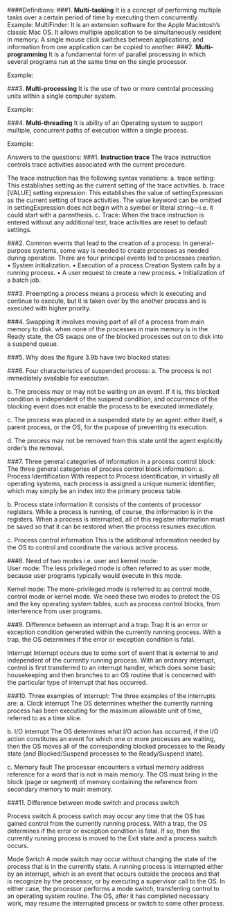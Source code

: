 					         
							
####Definitions:
###1. **Multi-tasking**
It is a concept of performing multiple tasks over a certain period of time by executing them concurrently.
Example: MultiFinder: It is an extension software for the Apple Macintosh’s classic Mac OS. It allows multiple application to be simultaneously resident in memory. A single mouse click switches between applications, and information from one application can be copied to another. 
###2.	**Multi-programming** 
It is a fundamental form of parallel processing in which several programs run at the same time on the single processor. 

Example: 

###3.	**Multi-processing**
It is the use of two or more centrdal processing units within a single computer system. 

Example: 

###4.	**Multi-threading**
It is ability of an Operating system to support multiple, concurrent paths of execution within a single process. 

Example: 

Answers to the questions: 
###1.	**Instruction trace**
The trace instruction controls trace activities associated with the current procedure.

The trace instruction has the following syntax variations:
a.	trace setting: This establishes setting as the current setting of the trace activities.
b.	trace [VALUE] setting expression: This establishes the value of settingExpression as the current setting of trace activities. The value keyword can be omitted in settingExpression does not begin with a symbol or literal string—i.e. it could start with a parenthesis.
c.	Trace: When the trace instruction is entered without any additional text, trace activities are reset to default settings. 

###2.  Common events that lead to the creation of a process: 
In general-purpose systems, some way is needed to create processes as needed during operation. There are four principal events led to processes creation.
•	System initialization.
•	Execution of a process Creation System calls by a running process.
•	A user request to create a new process.
•	Initialization of a batch job.

###3.  Preempting a process means a process which is executing and continue to execute, but it is taken over by the another process and is executed with higher priority.  

###4. Swapping
It involves moving part of all of a process from main memory to disk. when none of the processes in main memory is in the Ready state, the OS swaps one of the blocked processes out on to disk into a suspend queue.

###5.  Why does the figure 3.9b have two blocked states: 

###6. Four characteristics of suspended process: 
a. The process is not immediately available for execution.

b. The process may or may not be waiting on an event. If it is, this blocked condition is independent of the suspend condition, and occurrence of the blocking event does not enable the process to be executed immediately. 

c. The process was placed in a suspended state by an agent: either itself, a parent process, or the OS, for the purpose of preventing its execution.

d. The process may not be removed from this state until the agent explicitly order’s the removal. 


###7. Three general categories of information in a process control block:  The three general categories of process control block information:
a. Process Identification
With respect to Process identification, in virtually all operating systems, each process is assigned a unique numeric identifier, which may simply be an index into the primary process table.

b. Process state information
It consists of the contents of processor registers. While a process is running, of course, the information is in the registers. When a process is interrupted, all of this register information must be saved so that it can be restored when the process resumes execution. 

c. Process control information
This is the additional information needed by the OS to control and coordinate the various active process.


###8. Need of two modes i.e. user and kernel mode:  
User mode: The less privileged mode is often referred to as user mode, because user programs typically would execute in this mode.

Kernel mode: The more-privileged mode is referred to as control mode, control mode or kernel mode. 
We need these two modes to protect the OS and the key operating system tables, such as process control blocks, from interference from user programs.


###9. Difference between an interrupt and a trap:
Trap
It is an error or exception condition generated within the currently running process. With a trap, the OS determines if the error or exception condition is fatal.

Interrupt
Interrupt occurs due to some sort of event that is external to and independent of the currently running process. With an ordinary interrupt, control is first transferred to an interrupt handler, which does some basic housekeeping and then branches to an OS routine that is concerned with the particular type of interrupt that has occurred.

###10. Three examples of interrupt:  The three examples of the interrupts are:
a. Clock interrupt
The OS determines whether the currently running process has been executing for the maximum allowable unit of time, referred to as a time slice.

b. I/O interrupt
The OS determines what I/O action has occurred, if the I/O action constitutes an event for which one or more processes are waiting, then the OS moves all of the corresponding blocked processes to the Ready state (and Blocked/Suspend processes to the Ready/Suspend state).

c. Memory fault
The processor encounters a virtual memory address reference for a word that is not in main memory. The OS must bring in the block (page or segment) of memory containing the reference from secondary memory to main memory.

###11. Difference between mode switch and process switch

Process switch
A process switch may occur any time that the OS has gained control from the currently running process. With a trap, the OS determines if the error or exception condition is fatal. If so, then the currently running process is moved to the Exit state and a process switch occurs. 

Mode Switch
A mode switch may occur without changing the state of the process that is in the currently state. A running process is interrupted either by an interrupt, which is an event that occurs outside the process and that is recognize by the processor, or by executing a supervisor call to the OS. In either case, the processor performs a mode switch, transferring control to an operating system routine. The OS, after it has completed necessary work, may resume the interrupted process or switch to some other process.
